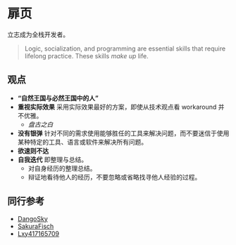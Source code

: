 # 扉页

立志成为全栈开发者。

> Logic, socialization, and programming are essential skills that require lifelong practice. These skills *make up* life.

## 观点

- **“自然王国与必然王国中的人”**
- **重视实际效果** 采用实际效果最好的方案，即使从技术观点看 workaround 并不优雅。
  - *盘古之白*
- **没有银弹** 针对不同的需求使用能够胜任的工具来解决问题，而不要迷信于使用某种特定的工具、语言或软件来解决所有问题。
- **欲速则不达**
- **自我迭代** 即整理与总结。
  - 对自身经历的整理总结。
  - 辩证地看待他人的经历，不要忽略或省略找寻他人经验的过程。

## 同行参考

- [DangoSky](https://notes.dangosky.com/)
- [SakuraFisch](https://sakurafisch.github.io/notebook/)
- [Lxy417165709](https://github.com/Lxy417165709/Notes)
